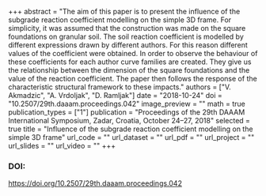 +++
abstract = "The aim of this paper is to present the influence of the subgrade reaction coefficient modelling on the simple 3D frame. For simplicity, it was assumed that the construction was made on the square foundations on granular soil. The soil reaction coefficient is modelled by different expressions drawn by different authors. For this reason different values of the coefficient were obtained. In order to observe the behaviour of these coefficients for each author curve families are created. They give us the relationship between the dimension of the square foundations and the value of the reaction coefficient. The paper then follows the response of the characteristic structural framework to these impacts."
authors = ["V. Akmadzic", "A. Vrdoljak", "D. Ramljak"]
date = "2018-10-24"
doi = "10.2507/29th.daaam.proceedings.042"
image_preview = ""
math = true
publication_types = ["1"]
publication = "Proceedings of the 29th DAAAM International Symposium, Zadar, Croatia, October 24–27, 2018"
selected = true
title = "Influence of the subgrade reaction coefficient modelling on the simple 3D frame"
url_code = ""
url_dataset = ""
url_pdf = ""
url_project = ""
url_slides = ""
url_video = ""
+++
### DOI:

https://doi.org/10.2507/29th.daaam.proceedings.042
